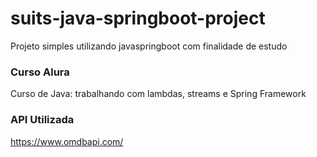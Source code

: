 # suits-java-springboot-project
 Projeto simples utilizando javaspringboot com finalidade de estudo

### Curso Alura
Curso de Java: trabalhando com lambdas, streams e Spring Framework

### API Utilizada
https://www.omdbapi.com/
